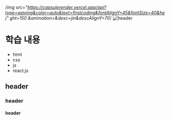 /*img src="https://capsulerender.vercel.app/api?type=waving&color=auto&text=firstcoding&fontAlignY=45&fontSize=40&hei" ght=150 &animation=&desc=jin&descAlignY=70*/
![header](https://capsule-render.vercel.app/api?type=wave&color=auto&height=300&section=header&text=capsule%20render&fontSize=90)


# 학습 내용
- html
- css
- js
- react.js


## header
### header
#### header
